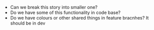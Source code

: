 - Can we break this story into smaller one?
- Do we have some of this functionality in code base?
- Do we have colours or other shared things in feature bracnhes? It should be in dev
